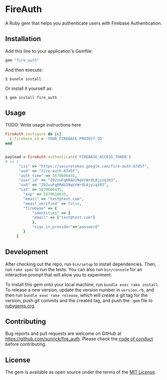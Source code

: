 # FireAuth

A Ruby gem that helps you authenticate users with Firebase Authentication.

## Installation

Add this line to your application's Gemfile:

```ruby
gem "fire_auth"
```

And then execute:

    $ bundle install

Or install it yourself as:

    $ gem install fire_auth

## Usage

TODO: Write usage instructions here

```rb
FireAuth.configure do |c|
  c.firebase_id = 'YOUR_FIREBASE_PROJECT_ID'
end


payload = FireAuth.authenticate('FIREBASE_ACCESS_TOKEN')
# => {
      "iss" => "https://securetoken.google.com/fire-auth-67d5f",
      "aud" => "fire-auth-67d5f",
      "auth_time" => 1679606435,
      "user_id" => "Z02vuFq6RAU1NqVrWrdLAjyiqJ83",
      "sub" => "Z02vuFq6RAU1NqVrWrdLAjyiqJ83",
      "iat" => 1679606435,
        "exp" => 1679610035,
        "email" => "test@test.com",
        "email_verified" => false,
        "firebase" => {
            "identities" => {
            "email" => ["test@test.com"]
            },
            "sign_in_provider"=>"password"
        }
     }
```

## Development

After checking out the repo, run `bin/setup` to install dependencies. Then, run `rake spec` to run the tests. You can also run `bin/console` for an interactive prompt that will allow you to experiment.

To install this gem onto your local machine, run `bundle exec rake install`. To release a new version, update the version number in `version.rb`, and then run `bundle exec rake release`, which will create a git tag for the version, push git commits and the created tag, and push the `.gem` file to [rubygems.org](https://rubygems.org).

## Contributing

Bug reports and pull requests are welcome on GitHub at https://github.com/sunrick/fire_auth. Please check the [code of conduct](https://github.com/sunrick/fire_auth/blob/main/CODE_OF_CONDUCT.md) before contributing.

## License

The gem is available as open source under the terms of the [MIT License](https://opensource.org/licenses/MIT).

